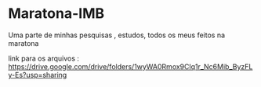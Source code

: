 # Maratona-IMB
Uma parte de minhas pesquisas , estudos, todos os meus feitos na maratona 

  link para os arquivos : https://drive.google.com/drive/folders/1wyWA0Rmox9Clq1r_Nc6Mib_ByzFLy-Es?usp=sharing
